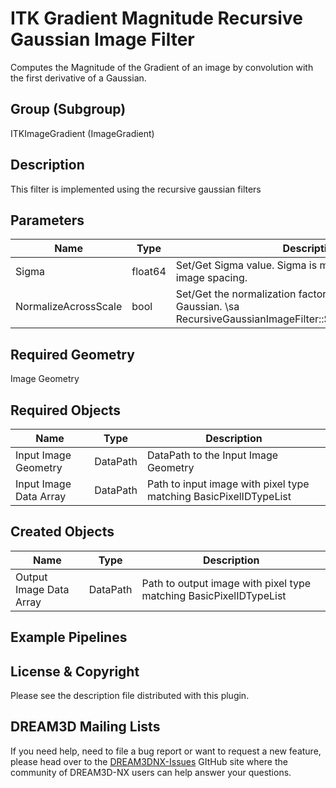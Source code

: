 # ITK Gradient Magnitude Recursive Gaussian Image Filter

Computes the Magnitude of the Gradient of an image by convolution with the first derivative of a Gaussian.

## Group (Subgroup)

ITKImageGradient (ImageGradient)

## Description

This filter is implemented using the recursive gaussian filters

## Parameters

| Name | Type | Description |
|------|------|-------------|
| Sigma | float64 | Set/Get Sigma value. Sigma is measured in the units of image spacing. |
| NormalizeAcrossScale | bool | Set/Get the normalization factor that will be used for the Gaussian. \sa RecursiveGaussianImageFilter::SetNormalizeAcrossScale |

## Required Geometry

Image Geometry

## Required Objects

| Name |Type | Description |
|-----|------|-------------|
| Input Image Geometry | DataPath | DataPath to the Input Image Geometry |
| Input Image Data Array | DataPath | Path to input image with pixel type matching BasicPixelIDTypeList |

## Created Objects

| Name |Type | Description |
|-----|------|-------------|
| Output Image Data Array | DataPath | Path to output image with pixel type matching BasicPixelIDTypeList |

## Example Pipelines

## License & Copyright

Please see the description file distributed with this plugin.

## DREAM3D Mailing Lists

If you need help, need to file a bug report or want to request a new feature, please head over to the [DREAM3DNX-Issues](https://github.com/BlueQuartzSoftware/DREAM3DNX-Issues/discussions) GItHub site where the community of DREAM3D-NX users can help answer your questions.
